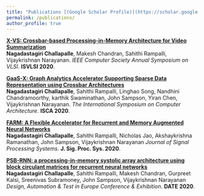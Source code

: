 ```yaml
---
title: "Publications [(Google Scholar Profile)](https://scholar.google.com/citations?user=PmqLzHcAAAAJ&hl=en)"
permalink: /publications/
author_profile: true
---
```


<b>[X-VS: Crossbar-based Processing-in-Memory Architecture for Video Summarization]()</b> <br> 
<b>Nagadastagiri Challapalle</b>, Makesh Chandran, Sahithi Rampalli, Vijaykrishnan Narayanan.
<i>IEEE Computer Society Annual Symposium on VLSI</i>. <b>ISVLSI 2020</b>.

<b>[GaaS-X: Graph Analytics Accelerator Supporting Sparse Data Representation using Crossbar Architectures ](https://conferences.computer.org/isca/pdfs/ISCA2020-4QlDegUf3fKiwUXfV0KdCm/466100a433/466100a433.pdf)</b> <br> 
<b>Nagadastagiri Challapalle</b>, Sahithi Rampalli, Linghao Song, Nandhini Chandramoorthy, karthik Swaminathan, John Sampson, Yiran Chen, Vijaykrishnan Narayanan.
<i>The International Symposium on Computer Architecture</i>. <b>ISCA 2020</b>.

<b>[FARM: A Flexible Accelerator for Recurrent and Memory Augmented Neural Networks ](https://link.springer.com/article/10.1007/s11265-020-01555-w)</b> <br> 
<b>Nagadastagiri Challapalle</b>, Sahithi Rampalli, Nicholas Jao, Akshaykrishna Ramanathan, John Sampson, Vijaykrishnan Narayanan 
<i>Journal of Signal Processing Systems</i>. <b>J. Sig. Proc. Sys. 2020</b>.

<b>[PSB-RNN: a processing-in-memory systolic array architecture using block circulant matrices for recurrent neural networks ](https://link.springer.com/article/10.1007/s11265-020-01555-w)</b> <br> 
<b>Nagadastagiri Challapalle</b>, Sahithi Rampalli, Makesh Chandran, Gurpreet Kalsi, Sreenivas Subramoney, John Sampson, Vijaykrishnan Narayanan
<i> Design, Automation & Test in Europe Conference & Exhibition</i>. <b>DATE 2020</b>.


